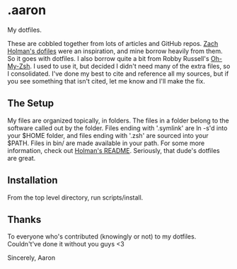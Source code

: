 .aaron
======

My dotfiles.

These are cobbled together from lots of articles and GitHub repos.
[Zach Holman's dofiles](https://github.com/holman/dotfiles) were an 
inspiration, and mine borrow heavily from them. So it goes with dotfiles. 
I also borrow quite a bit from Robby Russell's 
[Oh-My-Zsh](https://github.com/robbyrussell/oh-my-zsh/). I used to use it, but
decided I didn't need many of the extra files, so I consolidated. I've done my
best to cite and reference all my sources, but if you see something that isn't
cited, let me know and I'll make the fix.

The Setup
---------
My files are organized topically, in folders. The files in a folder belong to
the software called out by the folder. Files ending with '.symlink' are ln -s'd
into your $HOME folder, and files ending with '.zsh' are sourced into your
$PATH. Files in bin/ are made available in your path. For some more information,
check out [Holman's README](http://git.io/eoJIZA). Seriously, that dude's
dotfiles are great.

Installation
------------
From the top level directory, run scripts/install.

Thanks
------
To everyone who's contributed (knowingly or not) to my dotfiles. Couldn't've
done it without you guys <3

Sincerely,
Aaron
